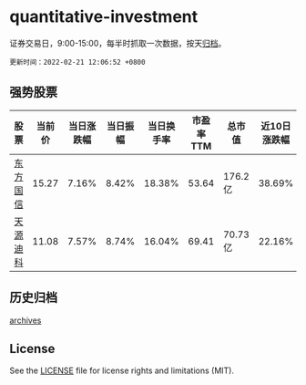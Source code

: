 # quantitative-investment

证券交易日，9:00-15:00，每半时抓取一次数据，按天[归档](archives)。

`更新时间：2022-02-21 12:06:52 +0800`

## 强势股票

|股票|当前价|当日涨跌幅|当日振幅|当日换手率|市盈率TTM|总市值|近10日涨跌幅|
|----|----|----|----|----|----|----|----|
|[东方国信](https://xueqiu.com/S/SZ300166)|15.27|7.16%|8.42%|18.38%|53.64|176.2亿|38.69%|
|[天源迪科](https://xueqiu.com/S/SZ300047)|11.08|7.57%|8.74%|16.04%|69.41|70.73亿|22.16%|

## 历史归档

[archives](archives)

## License

See the [LICENSE](LICENSE) file for license rights and limitations (MIT).
